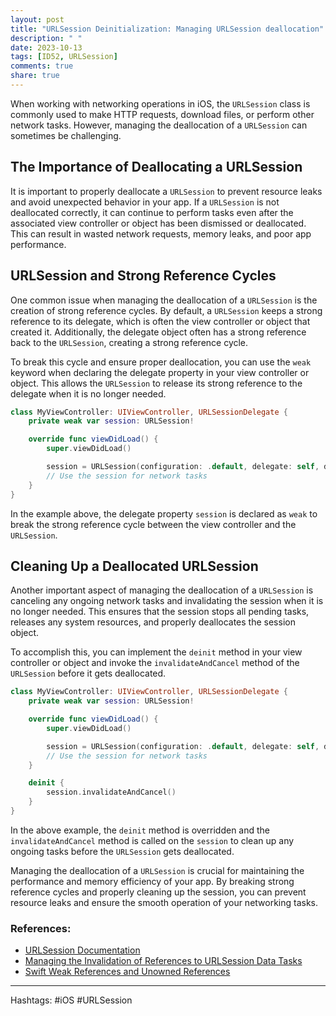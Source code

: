 ```yaml
---
layout: post
title: "URLSession Deinitialization: Managing URLSession deallocation"
description: " "
date: 2023-10-13
tags: [ID52, URLSession]
comments: true
share: true
---
```


When working with networking operations in iOS, the `URLSession` class is commonly used to make HTTP requests, download files, or perform other network tasks. However, managing the deallocation of a `URLSession` can sometimes be challenging.

## The Importance of Deallocating a URLSession

It is important to properly deallocate a `URLSession` to prevent resource leaks and avoid unexpected behavior in your app. If a `URLSession` is not deallocated correctly, it can continue to perform tasks even after the associated view controller or object has been dismissed or deallocated. This can result in wasted network requests, memory leaks, and poor app performance.

## URLSession and Strong Reference Cycles

One common issue when managing the deallocation of a `URLSession` is the creation of strong reference cycles. By default, a `URLSession` keeps a strong reference to its delegate, which is often the view controller or object that created it. Additionally, the delegate object often has a strong reference back to the `URLSession`, creating a strong reference cycle.

To break this cycle and ensure proper deallocation, you can use the `weak` keyword when declaring the delegate property in your view controller or object. This allows the `URLSession` to release its strong reference to the delegate when it is no longer needed.

```swift
class MyViewController: UIViewController, URLSessionDelegate {
    private weak var session: URLSession!

    override func viewDidLoad() {
        super.viewDidLoad()

        session = URLSession(configuration: .default, delegate: self, delegateQueue: nil)
        // Use the session for network tasks
    }
}
```

In the example above, the delegate property `session` is declared as `weak` to break the strong reference cycle between the view controller and the `URLSession`.

## Cleaning Up a Deallocated URLSession

Another important aspect of managing the deallocation of a `URLSession` is canceling any ongoing network tasks and invalidating the session when it is no longer needed. This ensures that the session stops all pending tasks, releases any system resources, and properly deallocates the session object.

To accomplish this, you can implement the `deinit` method in your view controller or object and invoke the `invalidateAndCancel` method of the `URLSession` before it gets deallocated.

```swift
class MyViewController: UIViewController, URLSessionDelegate {
    private weak var session: URLSession!

    override func viewDidLoad() {
        super.viewDidLoad()

        session = URLSession(configuration: .default, delegate: self, delegateQueue: nil)
        // Use the session for network tasks
    }

    deinit {
        session.invalidateAndCancel()
    }
}
```

In the above example, the `deinit` method is overridden and the `invalidateAndCancel` method is called on the `session` to clean up any ongoing tasks before the `URLSession` gets deallocated.

Managing the deallocation of a `URLSession` is crucial for maintaining the performance and memory efficiency of your app. By breaking strong reference cycles and properly cleaning up the session, you can prevent resource leaks and ensure the smooth operation of your networking tasks.

### References:
- [URLSession Documentation](https://developer.apple.com/documentation/foundation/urlsession)
- [Managing the Invalidation of References to URLSession Data Tasks](https://developer.apple.com/documentation/foundation/urlsession/1411490-finishandinvalidate)
- [Swift Weak References and Unowned References](https://docs.swift.org/swift-book/LanguageGuide/AutomaticReferenceCounting.html#ID52) 

---
Hashtags: #iOS #URLSession